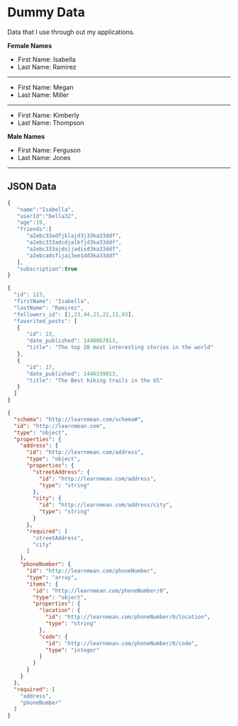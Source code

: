 # Dummy Data
Data that I use through out my applications.

**Female Names**
* First Name: Isabella
* Last Name: Ramirez
---
* First Name: Megan 
* Last Name: Miller
---
* First Name: Kimberly
* Last Name: Thompson

**Male Names**
* First Name: Ferguson
* Last Name: Jones
---

## JSON Data
```javascript
{  
   "name":"Isabella",
   "userId":"bella32",
   "age":19,
   "friends":[  
      "a2ebc33adfjklajd3j33ka33ddf",
      "a2ebc333adcdjalkfjd3ka33ddf",
      "a2ebc333ajdsijadisd3ka33ddf",
      "a2ebcadsfijai3ee1dd3ka33ddf"
   ],
   "subscription":true
}
```

```javascript
{
  "id": 123,
  "firstName": "Isabella",
  "lastName": "Ramirez",
  "followers_id": [1,23,44,21,22,11,93],
  "favorited_posts": [
   {
      "id": 23,
      "date_published": 1448067813,
      "title": "The top 20 most interesting stories in the world"
   },
   {
      "id": 17,
      "date_published": 1446339813,
      "title": "The Best hiking trails in the US"
   }
  ]
}
```

```json
{
  "schema": "http://learnmean.com/schema#",
  "id": "http://learnmean.com",
  "type": "object",
  "properties": {
    "address": {
      "id": "http://learnmean.com/address",
      "type": "object",
      "properties": {
        "streetAddress": {
          "id": "http://learnmean.com/address",
          "type": "string"
        },
        "city": {
          "id": "http://learnmean.com/address/city",
          "type": "string"
        }
      },
      "required": [
        "streetAddress",
        "city"
      ]
    },
    "phoneNumber": {
      "id": "http://learnmean.com/phoneNumber",
      "type": "array",
      "items": {
        "id": "http://learnmean.com/phoneNumber/0",
        "type": "object",
        "properties": {
          "location": {
            "id": "http://learnmean.com/phoneNumber/0/location",
            "type": "string"
          },
          "code": {
            "id": "http://learnmean.com/phoneNumber/0/code",
            "type": "integer"
          }
        }
      }
    }
  },
  "required": [
    "address",
    "phoneNumber"
  ]
}
```
